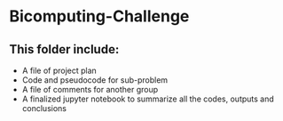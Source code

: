 # Bicomputing-Challenge

## This folder include:

* A file of project plan 
* Code and pseudocode for sub-problem 
* A file of comments for another group 
* A finalized jupyter notebook to summarize all the codes, outputs and conclusions 
